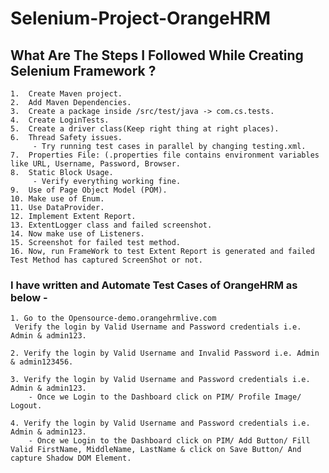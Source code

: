 # Selenium-Project-OrangeHRM
##  What Are The Steps I Followed While Creating Selenium Framework ?

    1.  Create Maven project.
    2.  Add Maven Dependencies.
    3.  Create a package inside /src/test/java -> com.cs.tests.
    4.  Create LoginTests.
    5.  Create a driver class(Keep right thing at right places).
    6.  Thread Safety issues.
         - Try running test cases in parallel by changing testing.xml.
    7.  Properties File: (.properties file contains environment variables like URL, Username, Password, Browser.  
    8.  Static Block Usage.
         - Verify everything working fine.
    9.  Use of Page Object Model (POM). 
    10. Make use of Enum.
    11. Use DataProvider.
    12. Implement Extent Report.
    13. ExtentLogger class and failed screenshot.
    14. Now make use of Listeners.
    15. Screenshot for failed test method.
    16. Now, run FrameWork to test Extent Report is generated and failed Test Method has captured ScreenShot or not.
   
### I have written and Automate Test Cases of OrangeHRM as below - 
    1. Go to the Opensource-demo.orangehrmlive.com
     Verify the login by Valid Username and Password credentials i.e. Admin & admin123.

    2. Verify the login by Valid Username and Invalid Password i.e. Admin & admin123456.

    3. Verify the login by Valid Username and Password credentials i.e. Admin & admin123.
        - Once we Login to the Dashboard click on PIM/ Profile Image/ Logout.

    4. Verify the login by Valid Username and Password credentials i.e. Admin & admin123.  
        - Once we Login to the Dashboard click on PIM/ Add Button/ Fill Valid FirstName, MiddleName, LastName & click on Save Button/ And capture Shadow DOM Element. 
